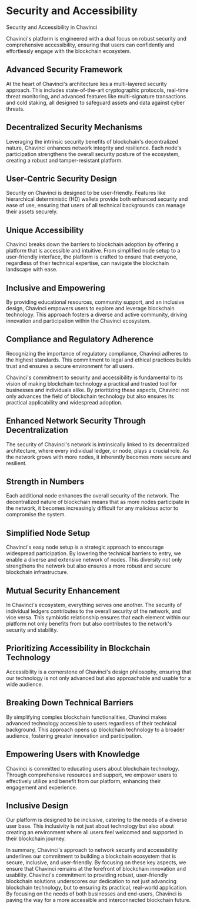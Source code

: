 # Security and Accessibility

Security and Accessibility in Chavinci

Chavinci's platform is engineered with a dual focus on robust security and comprehensive accessibility, ensuring that users can confidently and effortlessly engage with the blockchain ecosystem.

## Advanced Security Framework
At the heart of Chavinci's architecture lies a multi-layered security approach. This includes state-of-the-art cryptographic protocols, real-time threat monitoring, and advanced features like multi-signature transactions and cold staking, all designed to safeguard assets and data against cyber threats.

## Decentralized Security Mechanisms
Leveraging the intrinsic security benefits of blockchain's decentralized nature, Chavinci enhances network integrity and resilience. Each node's participation strengthens the overall security posture of the ecosystem, creating a robust and tamper-resistant platform.

## User-Centric Security Design
Security on Chavinci is designed to be user-friendly. Features like hierarchical deterministic (HD) wallets provide both enhanced security and ease of use, ensuring that users of all technical backgrounds can manage their assets securely.

## Unique Accessibility
Chavinci breaks down the barriers to blockchain adoption by offering a platform that is accessible and intuitive. From simplified node setup to a user-friendly interface, the platform is crafted to ensure that everyone, regardless of their technical expertise, can navigate the blockchain landscape with ease.

## Inclusive and Empowering
By providing educational resources, community support, and an inclusive design, Chavinci empowers users to explore and leverage blockchain technology. This approach fosters a diverse and active community, driving innovation and participation within the Chavinci ecosystem.

## Compliance and Regulatory Adherence 
Recognizing the importance of regulatory compliance, Chavinci adheres to the highest standards. This commitment to legal and ethical practices builds trust and ensures a secure environment for all users.

Chavinci's commitment to security and accessibility is fundamental to its vision of making blockchain technology a practical and trusted tool for businesses and individuals alike. By prioritizing these aspects, Chavinci not only advances the field of blockchain technology but also ensures its practical applicability and widespread adoption.

## Enhanced Network Security Through Decentralization

The security of Chavinci's network is intrinsically linked to its decentralized architecture, where every individual ledger, or node, plays a crucial role. As the network grows with more nodes, it inherently becomes more secure and resilient.

## Strength in Numbers
Each additional node enhances the overall security of the network. The decentralized nature of blockchain means that as more nodes participate in the network, it becomes increasingly difficult for any malicious actor to compromise the system.

## Simplified Node Setup 
Chavinci's easy node setup is a strategic approach to encourage widespread participation. By lowering the technical barriers to entry, we enable a diverse and extensive network of nodes. This diversity not only strengthens the network but also ensures a more robust and secure blockchain infrastructure.

## Mutual Security Enhancement 
In Chavinci's ecosystem, everything serves one another. The security of individual ledgers contributes to the overall security of the network, and vice versa. This symbiotic relationship ensures that each element within our platform not only benefits from but also contributes to the network's security and stability.

## Prioritizing Accessibility in Blockchain Technology

Accessibility is a cornerstone of Chavinci's design philosophy, ensuring that our technology is not only advanced but also approachable and usable for a wide audience.

## Breaking Down Technical Barriers 
By simplifying complex blockchain functionalities, Chavinci makes advanced technology accessible to users regardless of their technical background. This approach opens up blockchain technology to a broader audience, fostering greater innovation and participation.

## Empowering Users with Knowledge
Chavinci is committed to educating users about blockchain technology. Through comprehensive resources and support, we empower users to effectively utilize and benefit from our platform, enhancing their engagement and experience.

## Inclusive Design
Our platform is designed to be inclusive, catering to the needs of a diverse user base. This inclusivity is not just about technology but also about creating an environment where all users feel welcomed and supported in their blockchain journey.

In summary, Chavinci's approach to network security and accessibility underlines our commitment to building a blockchain ecosystem that is secure, inclusive, and user-friendly. By focusing on these key aspects, we ensure that Chavinci remains at the forefront of blockchain innovation and usability. Chavinci's commitment to providing robust, user-friendly blockchain solutions underscores our dedication to not just advancing blockchain technology, but to ensuring its practical, real-world application. By focusing on the needs of both businesses and end-users, Chavinci is paving the way for a more accessible and interconnected blockchain future.
